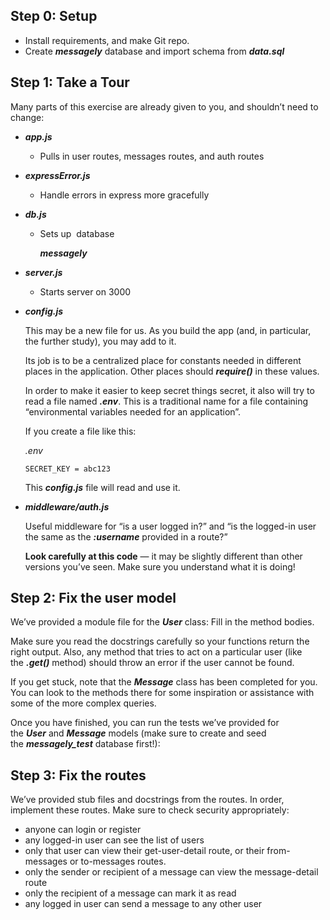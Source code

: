 ## **Step 0: Setup**

- Install requirements, and make Git repo.
- Create ***messagely*** database and import schema from ***data.sql***

## **Step 1: Take a Tour**

Many parts of this exercise are already given to you, and shouldn’t need to change:

- ***app.js***
    - Pulls in user routes, messages routes, and auth routes
- ***expressError.js***
    - Handle errors in express more gracefully
- ***db.js***
    - Sets up  database
        
        ***messagely***
        
- ***server.js***
    - Starts server on 3000
- ***config.js***
    
    This may be a new file for us. As you build the app (and, in particular, the further study), you may add to it.
    
    Its job is to be a centralized place for constants needed in different places in the application. Other places should ***require()*** in these values.
    
    In order to make it easier to keep secret things secret, it also will try to read a file named ***.env***. This is a traditional name for a file containing “environmental variables needed for an application”.
    
    If you create a file like this:
    
    *.env*
    
    `SECRET_KEY = abc123`
    
    This ***config.js*** file will read and use it.
    
- ***middleware/auth.js***
    
    Useful middleware for “is a user logged in?” and “is the logged-in user the same as the ***:username*** provided in a route?”
    
    **Look carefully at this code** — it may be slightly different than other versions you’ve seen. Make sure you understand what it is doing!
    

## **Step 2: Fix the user model**

We’ve provided a module file for the ***User*** class:
Fill in the method bodies.

Make sure you read the docstrings carefully so your functions return the right output. Also, any method that tries to act on a particular user (like the ***.get()*** method) should throw an error if the user cannot be found.

If you get stuck, note that the ***Message*** class has been completed for you. You can look to the methods there for some inspiration or assistance with some of the more complex queries.

Once you have finished, you can run the tests we’ve provided for the ***User*** and ***Message*** models (make sure to create and seed the ***messagely_test*** database first!):
## **Step 3: Fix the routes**

We’ve provided stub files and docstrings from the routes.
In order, implement these routes. Make sure to check security appropriately:

- anyone can login or register
- any logged-in user can see the list of users
- only that user can view their get-user-detail route, or their from-messages or to-messages routes.
- only the sender or recipient of a message can view the message-detail route
- only the recipient of a message can mark it as read
- any logged in user can send a message to any other user
